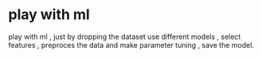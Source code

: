 # play with ml
 play with ml , just by dropping the dataset  use different models , select features , preproces the data and make parameter tuning , save  the model.
